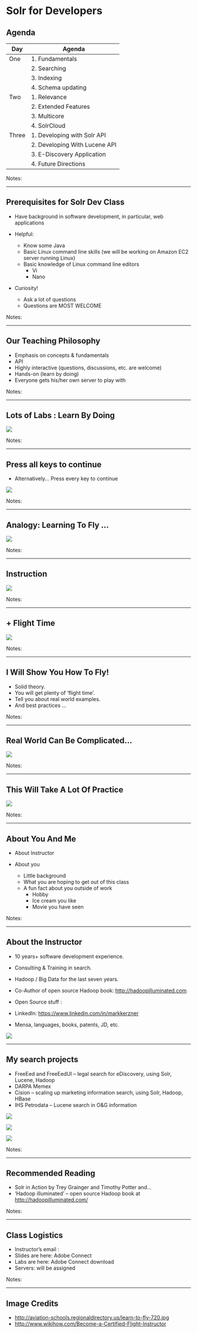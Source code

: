 Solr for Developers
===================

## Agenda


| Day   | Agenda                                                                                                 |
|-------|--------------------------------------------------------------------------------------------------------|
| One   | 1. Fundamentals                                                                                        |
|       | 2. Searching                                                                                           |
|       | 3. Indexing                                                                                            |
|       | 4. Schema updating                                                                                     |
| Two   | 1. Relevance                                                                                           |
|       | 2. Extended Features                                                                                   |
|       | 3. Multicore                                                                                           |
|       | 4. SolrCloud                                                                                           |
| Three | 1. Developing with Solr API                                                                            |
|       | 2. Developing With Lucene API                                                                          |
|       | 3. E-Discovery Application                                                                             |
|       | 4. Future Directions                                                                                   |

<!-- {"left" : 2.14, "top" : 1.74, "height" : 4.56, "width" : 5.97, "columnwidth" : [1.79, 4.18]} -->


Notes:


---

## Prerequisites for Solr Dev Class

  * Have background in software development, in particular, web applications

  * Helpful:

    - Know some Java
    - Basic Linux command line skills (we will be working on Amazon EC2 server running Linux)
    - Basic knowledge of Linux command line editors
      - Vi
      - Nano

  * Curiosity!

    - Ask a lot of questions 
    - Questions are MOST WELCOME
    

Notes:


---

## Our Teaching Philosophy

  * Emphasis on concepts & fundamentals
  * API
  * Highly interactive (questions, discussions, etc.  are welcome)
  * Hands-on (learn by doing)
  * Everyone gets his/her own server to play with



Notes:


---

## Lots of Labs : Learn By Doing


![](../images/learn-by-doing.png) <!-- {"left" : 1.76, "top" : 1.5, "height" : 5.04, "width" : 6.72} -->

Notes:


---

## Press all keys to continue

  * Alternatively...
   Press every key to continue


![](../images/Press-all-keys.png) <!-- {"left" : 5.69, "top" : 1.52, "height" : 5.79, "width" : 4.04} -->


Notes:


---

## Analogy: Learning To Fly ...

![](../images/Learning-to-fly.png) <!-- {"left" : 0.26, "top" : 0.94, "height" : 6.17, "width" : 9.74} -->


Notes:


---

## Instruction

![](../images/Instruction.png) <!-- {"left" : 0.26, "top" : 0.94, "height" : 6.17, "width" : 9.74} -->

Notes:


---

## + Flight Time

![](../images/Flight-Time.png) <!-- {"left" : 0.26, "top" : 0.94, "height" : 6.17, "width" : 9.74} -->


Notes:


---

## I Will Show You How To Fly!

  * Solid theory.
  * You will get plenty of ‘flight time’.
  * Tell you about real world examples.
  * And best practices ...

Notes:


---

## Real World Can Be Complicated...

![](../images/Complicated.png) <!-- {"left" : 0.26, "top" : 0.94, "height" : 6.17, "width" : 9.74} -->


Notes:


---

## This Will Take A Lot Of Practice

![](../images/Practice.png) <!-- {"left" : 0.26, "top" : 0.94, "height" : 6.17, "width" : 9.74} -->


Notes:


---

## About You And Me

  * About Instructor

  * About you
    - Little background
    - What you are hoping to get out of this class
    - A fun fact about you outside of work
      - Hobby
      - Ice cream you like
      - Movie you have seen


Notes:


---

## About the Instructor

  * 10 years+ software development experience.

  * Consulting & Training in search.

  * Hadoop / Big Data for the last seven years.

  * Co-Author of open source  Hadoop book: http://hadoopilluminated.com

  * Open Source stuff : 

  * LinkedIn: https://www.linkedin.com/in/markkerzner

  * Mensa, languages, books, patents, JD, etc.

![](../images/Mark.png) <!-- {"left" : 7.98, "top" : 0.98, "height" : 2.38, "width" : 2} -->


---


## My search projects

* FreeEed and FreeEedUI – legal search for eDiscovery, using Solr, Lucene, Hadoop
* DARPA Memex
* Cision – scaling up marketing information search, using Solr, Hadoop, HBase
* IHS Petrodata – Lucene search in O&G information

![](../images/popcorn.png) <!-- {"left" : 7.88, "top" : 1.33, "height" : 0.93, "width" : 1} -->

![](../images/apache-solr.png) <!-- {"left" : 6.93, "top" : 5.62, "height" : 1.38, "width" : 2.51} -->

![](../images/lusene.png) <!-- {"left" : 0.54, "top" : 5.80, "height" : 1, "width" : 5.47} -->


Notes:


---

## Recommended Reading

  * Solr in Action by Trey Grainger and Timothy Potter
and...
  * ‘Hadoop illuminated’ – open source Hadoop book at http://hadoopilluminated.com/ 


Notes:


---

## Class Logistics

  * Instructor’s email : 
  * Slides are here: Adobe Connect
  * Labs are here: Adobe Connect download
  * Servers: will be assigned

Notes:


---

## Image Credits

  * http://aviation-schools.regionaldirectory.us/learn-to-fly-720.jpg
  * http://www.wikihow.com/Become-a-Certified-Flight-Instructor

